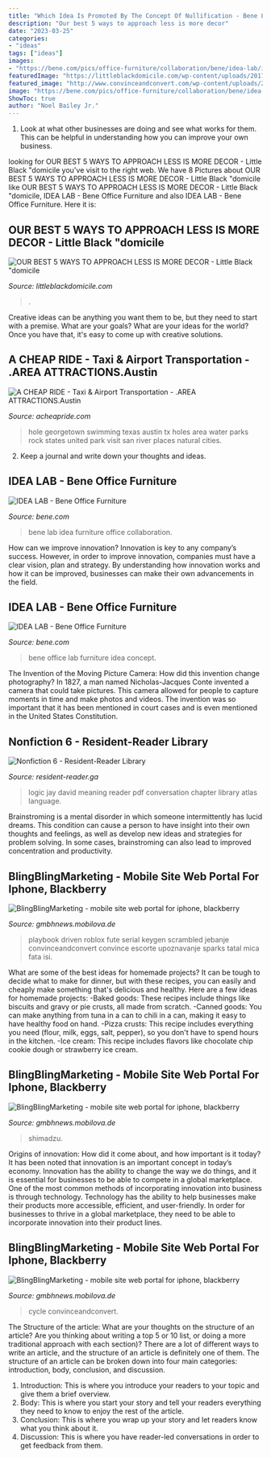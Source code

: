 ```yaml
---
title: "Which Idea Is Promoted By The Concept Of Nullification - Bene Lab Idea Furniture Office Collaboration"
description: "Our best 5 ways to approach less is more decor"
date: "2023-03-25"
categories:
- "ideas"
tags: ["ideas"]
images:
- "https://bene.com/pics/office-furniture/collaboration/bene/idea-lab/idea-lab-20.jpg"
featuredImage: "https://littleblackdomicile.com/wp-content/uploads/2017/04/349117_storgatan_41-213-529340225-rszww1170-80.jpg"
featured_image: "http://www.convinceandconvert.com/wp-content/uploads/2017/05/How-Influencers-Can-Improve-Every-Step-of-Your-Sales-Cycle.jpg"
image: "https://bene.com/pics/office-furniture/collaboration/bene/idea-lab/idea-lab-02.jpg"
ShowToc: true
author: "Noel Bailey Jr."
---
```



1. Look at what other businesses are doing and see what works for them. This can be helpful in understanding how you can improve your own business. 

	

		
looking for OUR BEST 5 WAYS TO APPROACH LESS IS MORE DECOR - Little Black &quot;domicile you've visit to the right web. We have 8 Pictures about OUR BEST 5 WAYS TO APPROACH LESS IS MORE DECOR - Little Black &quot;domicile like OUR BEST 5 WAYS TO APPROACH LESS IS MORE DECOR - Little Black &quot;domicile, IDEA LAB - Bene Office Furniture and also IDEA LAB - Bene Office Furniture. Here it is:
		
    
## OUR BEST 5 WAYS TO APPROACH LESS IS MORE DECOR - Little Black &quot;domicile

<img loading=lazy src="https://littleblackdomicile.com/wp-content/uploads/2017/04/349117_storgatan_41-213-529340225-rszww1170-80.jpg" onerror="this.onerror=null;this.src='https://tse4.mm.bing.net/th?id=OIP.a2Gp0CyX5nKslEydakqq2ADMEy&amp;pid=15.1';" alt="OUR BEST 5 WAYS TO APPROACH LESS IS MORE DECOR - Little Black &quot;domicile">

_Source: littleblackdomicile.com_

>. 

	

Creative ideas can be anything you want them to be, but they need to start with a premise. What are your goals? What are your ideas for the world? Once you have that, it's easy to come up with creative solutions.

    
## A CHEAP RIDE - Taxi &amp; Airport Transportation - .AREA ATTRACTIONS.Austin

<img loading=lazy src="http://acheapride.com/yahoo_site_admin/assets/images/A_Cheap_Ride_-_Web_Site_Photos_-_Blue_Hole_Georgetown_-_09-11.253105419_std.jpg" onerror="this.onerror=null;this.src='https://tse2.mm.bing.net/th?id=OIP.mG0dShfr3tSSpivtcoVOswHaE8&amp;pid=15.1';" alt="A CHEAP RIDE - Taxi &amp; Airport Transportation - .AREA ATTRACTIONS.Austin">

_Source: acheapride.com_

>hole georgetown swimming texas austin tx holes area water parks rock states united park visit san river places natural cities. 

	

2. Keep a journal and write down your thoughts and ideas.

    
## IDEA LAB - Bene Office Furniture

<img loading=lazy src="https://bene.com/pics/office-furniture/collaboration/bene/idea-lab/idea-lab-02.jpg" onerror="this.onerror=null;this.src='https://tse1.mm.bing.net/th?id=OIP.DdWN7ieFu43u3T0woQTBUAHaDq&amp;pid=15.1';" alt="IDEA LAB - Bene Office Furniture">

_Source: bene.com_

>bene lab idea furniture office collaboration. 

	

How can we improve innovation?
Innovation is key to any company’s success. However, in order to improve innovation, companies must have a clear vision, plan and strategy. By understanding how innovation works and how it can be improved, businesses can make their own advancements in the field.

    
## IDEA LAB - Bene Office Furniture

<img loading=lazy src="https://bene.com/pics/office-furniture/collaboration/bene/idea-lab/idea-lab-20.jpg" onerror="this.onerror=null;this.src='https://tse1.mm.bing.net/th?id=OIP.AfY_-vP_7IfiXFfU2si5tAHaDq&amp;pid=15.1';" alt="IDEA LAB - Bene Office Furniture">

_Source: bene.com_

>bene office lab furniture idea concept. 

	

The Invention of the Moving Picture Camera: How did this invention change photography?
In 1827, a man named Nicholas-Jacques Conte invented a camera that could take pictures. This camera allowed for people to capture moments in time and make photos and videos. The invention was so important that it has been mentioned in court cases and is even mentioned in the United States Constitution.

    
## Nonfiction 6 - Resident-Reader Library

<img loading=lazy src="https://images-na.ssl-images-amazon.com/images/I/41FcuZEk3JL._SX327_BO1,204,203,200_.jpg" onerror="this.onerror=null;this.src='https://tse4.mm.bing.net/th?id=OIP.xFrmTZdYc-h_OWiki4tK2AAAAA&amp;pid=15.1';" alt="Nonfiction 6 - Resident-Reader Library">

_Source: resident-reader.ga_

>logic jay david meaning reader pdf conversation chapter library atlas language. 

	

Brainstroming is a mental disorder in which someone intermittently has lucid dreams. This condition can cause a person to have insight into their own thoughts and feelings, as well as develop new ideas and strategies for problem solving. In some cases, brainstroming can also lead to improved concentration and productivity.

    
## BlingBlingMarketing - Mobile Site Web Portal For Iphone, Blackberry

<img loading=lazy src="http://www.convinceandconvert.com/wp-content/uploads/2017/06/How-to-Create-a-Winning-Content-Marketing-Playbook.jpg" onerror="this.onerror=null;this.src='https://tse2.mm.bing.net/th?id=OIP.O6jUYQFXd3-ybxcBYqUaFgHaDt&amp;pid=15.1';" alt="BlingBlingMarketing - mobile site web portal for iphone, blackberry">

_Source: gmbhnews.mobilova.de_

>playbook driven roblox fute serial keygen scrambled jebanje convinceandconvert convince escorte upoznavanje sparks tatal mica fata isi. 

	

What are some of the best ideas for homemade projects?
It can be tough to decide what to make for dinner, but with these recipes, you can easily and cheaply make something that's delicious and healthy. Here are a few ideas for homemade projects: 
-Baked goods: These recipes include things like biscuits and gravy or pie crusts, all made from scratch.
-Canned goods: You can make anything from tuna in a can to chili in a can, making it easy to have healthy food on hand.
-Pizza crusts: This recipe includes everything you need (flour, milk, eggs, salt, pepper), so you don't have to spend hours in the kitchen.
-Ice cream: This recipe includes flavors like chocolate chip cookie dough or strawberry ice cream.

    
## BlingBlingMarketing - Mobile Site Web Portal For Iphone, Blackberry

<img loading=lazy src="http://www.convinceandconvert.com/wp-content/uploads/2017/06/Mint.png" onerror="this.onerror=null;this.src='https://tse4.mm.bing.net/th?id=OIP.UgMZ9_MEibyft-4PWU5LRAHaHW&amp;pid=15.1';" alt="BlingBlingMarketing - mobile site web portal for iphone, blackberry">

_Source: gmbhnews.mobilova.de_

>shimadzu. 

	

Origins of innovation: How did it come about, and how important is it today?
It has been noted that innovation is an important concept in today’s economy. Innovation has the ability to change the way we do things, and it is essential for businesses to be able to compete in a global marketplace. One of the most common methods of incorporating innovation into business is through technology. Technology has the ability to help businesses make their products more accessible, efficient, and user-friendly. In order for businesses to thrive in a global marketplace, they need to be able to incorporate innovation into their product lines.

    
## BlingBlingMarketing - Mobile Site Web Portal For Iphone, Blackberry

<img loading=lazy src="http://www.convinceandconvert.com/wp-content/uploads/2017/05/How-Influencers-Can-Improve-Every-Step-of-Your-Sales-Cycle.jpg" onerror="this.onerror=null;this.src='https://tse1.mm.bing.net/th?id=OIP.bWlXBBCJ87HxxaVgvtuhzwHaDt&amp;pid=15.1';" alt="BlingBlingMarketing - mobile site web portal for iphone, blackberry">

_Source: gmbhnews.mobilova.de_

>cycle convinceandconvert. 

	

The Structure of the article: What are your thoughts on the structure of an article? Are you thinking about writing a top 5 or 10 list, or doing a more traditional approach with each section)?
There are a lot of different ways to write an article, and the structure of an article is definitely one of them. The structure of an article can be broken down into four main categories: introduction, body, conclusion, and discussion. 
1) Introduction: This is where you introduce your readers to your topic and give them a brief overview. 
2) Body: This is where you start your story and tell your readers everything they need to know to enjoy the rest of the article.
3) Conclusion: This is where you wrap up your story and let readers know what you think about it. 
4) Discussion: This is where you have reader-led conversations in order to get feedback from them.

